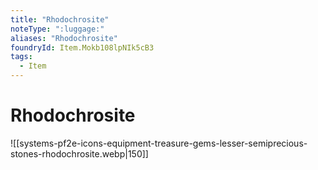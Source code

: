 ```yaml
---
title: "Rhodochrosite"
noteType: ":luggage:"
aliases: "Rhodochrosite"
foundryId: Item.Mokb108lpNIk5cB3
tags:
  - Item
---
```


# Rhodochrosite
![[systems-pf2e-icons-equipment-treasure-gems-lesser-semiprecious-stones-rhodochrosite.webp|150]]
